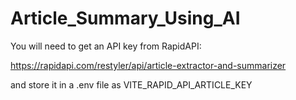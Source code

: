 # Article_Summary_Using_AI

You will need to get an API key from RapidAPI:

https://rapidapi.com/restyler/api/article-extractor-and-summarizer

and store it in a .env file as VITE_RAPID_API_ARTICLE_KEY
